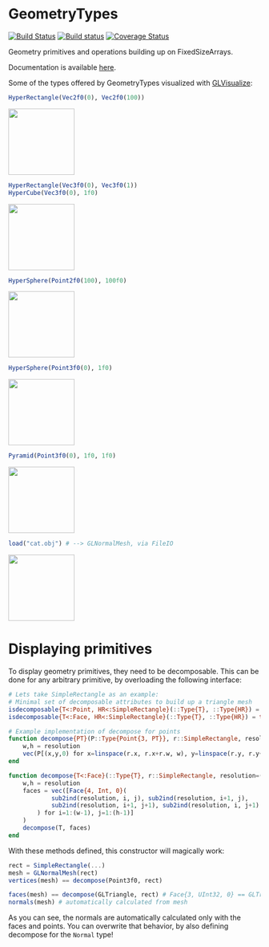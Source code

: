 # GeometryTypes

[![Build Status](https://travis-ci.org/JuliaGeometry/GeometryTypes.jl.svg?branch=master)](https://travis-ci.org/JuliaGeometry/GeometryTypes.jl)
[![Build status](https://ci.appveyor.com/api/projects/status/m8ewjryjcxu1450m/branch/master?svg=true)](https://ci.appveyor.com/project/SimonDanisch/geometrytypes-jl/branch/master)
[![Coverage Status](https://coveralls.io/repos/JuliaGeometry/GeometryTypes.jl/badge.svg)](https://coveralls.io/r/JuliaGeometry/GeometryTypes.jl)

Geometry primitives and operations building up on FixedSizeArrays.

Documentation is available [here](./docs/build/).


Some of the types offered by GeometryTypes visualized with [GLVisualize](http://www.glvisualize.com/):

```Julia
HyperRectangle(Vec2f0(0), Vec2f0(100))
```

<img src="https://cloud.githubusercontent.com/assets/1010467/14317883/a0dc3014-fc0a-11e5-860b-ee7e15bc2f9b.png" width="132">

```Julia
HyperRectangle(Vec3f0(0), Vec3f0(1))
HyperCube(Vec3f0(0), 1f0)
```
<img src="https://cloud.githubusercontent.com/assets/1010467/14317856/80f4bd52-fc0a-11e5-986a-cac828585a21.png" width="132">

```Julia
HyperSphere(Point2f0(100), 100f0)
```
<img src="https://cloud.githubusercontent.com/assets/1010467/14317827/4d8633f6-fc0a-11e5-920e-caa7e5c7c3e7.png" width="132">

```Julia
HyperSphere(Point3f0(0), 1f0)
```
<img src="https://cloud.githubusercontent.com/assets/1010467/14317840/666c1e44-fc0a-11e5-8430-c214e6640690.png" width="132">


```Julia
Pyramid(Point3f0(0), 1f0, 1f0)
```
<img src="https://cloud.githubusercontent.com/assets/1010467/14317798/3742e350-fc0a-11e5-9c10-b46fde8d9b1b.png" width="132">

```Julia
load("cat.obj") # --> GLNormalMesh, via FileIO
```
<img src="https://cloud.githubusercontent.com/assets/1010467/14317773/1c4087f6-fc0a-11e5-95c5-97d4cd840c1a.png" width="132">


# Displaying primitives

To display geometry primitives, they need to be decomposable.
This can be done for any arbitrary primitive, by overloading the following interface:
```Julia
# Lets take SimpleRectangle as an example:
# Minimal set of decomposable attributes to build up a triangle mesh
isdecomposable{T<:Point, HR<:SimpleRectangle}(::Type{T}, ::Type{HR}) = true
isdecomposable{T<:Face, HR<:SimpleRectangle}(::Type{T}, ::Type{HR}) = true

# Example implementation of decompose for points
function decompose{PT}(P::Type{Point{3, PT}}, r::SimpleRectangle, resolution=(2,2))
    w,h = resolution
    vec(P[(x,y,0) for x=linspace(r.x, r.x+r.w, w), y=linspace(r.y, r.y+r.h, h)])
end

function decompose{T<:Face}(::Type{T}, r::SimpleRectangle, resolution=(2,2))
    w,h = resolution
    faces = vec([Face{4, Int, 0}(
            sub2ind(resolution, i, j), sub2ind(resolution, i+1, j),
            sub2ind(resolution, i+1, j+1), sub2ind(resolution, i, j+1)
        ) for i=1:(w-1), j=1:(h-1)]
    )
    decompose(T, faces)
end
```
With these methods defined, this constructor will magically work:
```Julia
rect = SimpleRectangle(...)
mesh = GLNormalMesh(rect)
vertices(mesh) == decompose(Point3f0, rect)

faces(mesh) == decompose(GLTriangle, rect) # Face{3, UInt32, 0} == GLTriangle
normals(mesh) # automatically calculated from mesh
```
As you can see, the normals are automatically calculated only with the faces and points.
You can overwrite that behavior, by also defining decompose for the `Normal` type!
